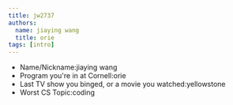 ```yaml
---
title: jw2737
authors:
  name: jiaying wang
  title: orie
tags: [intro]
---
```


- Name/Nickname:jiaying wang
- Program you're in at Cornell:orie
- Last TV show you binged, or a movie you watched:yellowstone
- Worst CS Topic:coding
